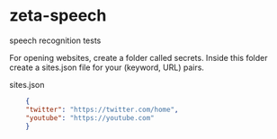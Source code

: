 # zeta-speech
speech recognition tests

For opening websites, create a folder called secrets. Inside this folder create a sites.json file for your (keyword, URL) pairs. 

sites.json
```json
    {
    "twitter": "https://twitter.com/home",
    "youtube": "https://youtube.com"
    }
```